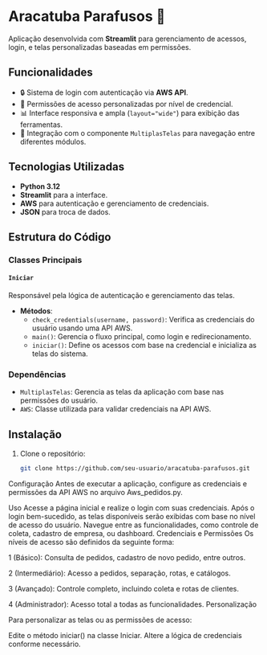 # Aracatuba Parafusos 🔨

Aplicação desenvolvida com **Streamlit** para gerenciamento de acessos, login, e telas personalizadas baseadas em permissões.

## Funcionalidades

- 🔒 Sistema de login com autenticação via **AWS API**.
- 🧩 Permissões de acesso personalizadas por nível de credencial.
- 📊 Interface responsiva e ampla (`layout="wide"`) para exibição das ferramentas.
- 📂 Integração com o componente `MultiplasTelas` para navegação entre diferentes módulos.

## Tecnologias Utilizadas

- **Python 3.12**
- **Streamlit** para a interface.
- **AWS** para autenticação e gerenciamento de credenciais.
- **JSON** para troca de dados.

## Estrutura do Código

### Classes Principais

#### `Iniciar`
Responsável pela lógica de autenticação e gerenciamento das telas.

- **Métodos**:
  - `check_credentials(username, password)`: Verifica as credenciais do usuário usando uma API AWS.
  - `main()`: Gerencia o fluxo principal, como login e redirecionamento.
  - `iniciar()`: Define os acessos com base na credencial e inicializa as telas do sistema.

### Dependências

- `MultiplasTelas`: Gerencia as telas da aplicação com base nas permissões do usuário.
- `AWS`: Classe utilizada para validar credenciais na API AWS.

## Instalação

1. Clone o repositório:
   ```bash
   git clone https://github.com/seu-usuario/aracatuba-parafusos.git

Configuração
Antes de executar a aplicação, configure as credenciais e permissões da API AWS no arquivo Aws_pedidos.py.

Uso
Acesse a página inicial e realize o login com suas credenciais.
Após o login bem-sucedido, as telas disponíveis serão exibidas com base no nível de acesso do usuário.
Navegue entre as funcionalidades, como controle de coleta, cadastro de empresa, ou dashboard.
Credenciais e Permissões
Os níveis de acesso são definidos da seguinte forma:

1 (Básico): Consulta de pedidos, cadastro de novo pedido, entre outros.

2 (Intermediário): Acesso a pedidos, separação, rotas, e catálogos.

3 (Avançado): Controle completo, incluindo coleta e rotas de clientes.

4 (Administrador): Acesso total a todas as funcionalidades.
Personalização

Para personalizar as telas ou as permissões de acesso:

Edite o método iniciar() na classe Iniciar.
Altere a lógica de credenciais conforme necessário.



